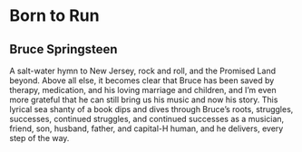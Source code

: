 # Born to Run
## Bruce Springsteen
A salt-water hymn to New Jersey, rock and roll, and the Promised Land beyond. Above all else, it becomes clear that Bruce has been saved by therapy, medication, and his loving marriage and children, and I’m even more grateful that he can still bring us his music and now his story. This lyrical sea shanty of a book dips and dives through Bruce’s roots, struggles, successes, continued struggles, and continued successes as a musician, friend, son, husband, father, and capital-H human, and he delivers, every step of the way.
